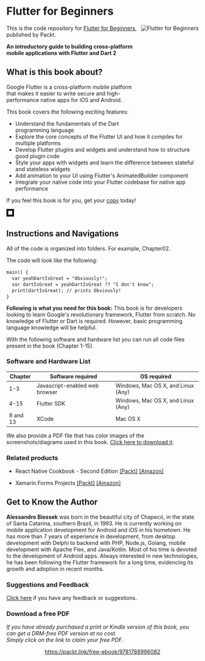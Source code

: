 # Flutter for Beginners

<a href="https://www.packtpub.com/mobile/flutter-for-beginners?utm_source=github&utm_medium=repository&utm_campaign=9781788996082"><img src="https://www.packtpub.com/media/catalog/product/cache/e4d64343b1bc593f1c5348fe05efa4a6/9/7/9781788996082-original.jpeg" alt="Flutter for Beginners" height="256px" align="right"></a>

This is the code repository for [Flutter for Beginners](https://www.packtpub.com/mobile/flutter-for-beginners?utm_source=github&utm_medium=repository&utm_campaign=9781788996082), published by Packt.

**An introductory guide to building cross-platform mobile applications with Flutter and Dart 2**

## What is this book about?
Google Flutter is a cross-platform mobile platform that makes it easier to write secure and high-performance native apps for iOS and Android.

This book covers the following exciting features:
* Understand the fundamentals of the Dart programming language
* Explore the core concepts of the Flutter UI and how it compiles for multiple platforms
* Develop Flutter plugins and widgets and understand how to structure good plugin code
* Style your apps with widgets and learn the difference between stateful and stateless widgets
* Add animation to your UI using Flutter's AnimatedBuilder component
* Integrate your native code into your Flutter codebase for native app performance

If you feel this book is for you, get your [copy](https://www.amazon.com/dp/1788996089) today!

<a href="https://www.packtpub.com/?utm_source=github&utm_medium=banner&utm_campaign=GitHubBanner"><img src="https://raw.githubusercontent.com/PacktPublishing/GitHub/master/GitHub.png" alt="https://www.packtpub.com/" border="5" /></a>

## Instructions and Navigations
All of the code is organized into folders. For example, Chapter02.

The code will look like the following:
```
main() {
  var yeahDartIsGreat = "Obviously!";
  var dartIsGreat = yeahDartIsGreat ?? "I don't know";
  print(dartIsGreat); // prints Obviously!
}
```

**Following is what you need for this book:**
This book is for developers looking to learn Google's revolutionary framework, Flutter from scratch. No knowledge of Flutter or Dart is required. However, basic programming language knowledge will be helpful.

With the following software and hardware list you can run all code files present in the book (Chapter 1-15).

### Software and Hardware List

| Chapter  | Software required                   | OS required                        |
| -------- | ------------------------------------| -----------------------------------|
| 1-3      | Javascript-enabled web browser      | Windows, Mac OS X, and Linux (Any) |
| 4-15     | Flutter SDK                         | Windows, Mac OS X, and Linux (Any) |
| 9 and 13 | XCode                               | Mac OS X                           |

We also provide a PDF file that has color images of the screenshots/diagrams used in this book. [Click here to download it](https://static.packt-cdn.com/downloads/9781788996082_ColorImages.pdf).

### Related products 
* React Native Cookbook - Second Edition [[Packt]](https://www.packtpub.com/application-development/react-native-cookbook-second-edition?utm_source=github&utm_medium=repository&utm_campaign=9781788991926) [[Amazon]](https://www.amazon.com/dp/1788991923)

* Xamarin.Forms Projects [[Packt]](https://www.packtpub.com/application-development/xamarinforms-projects?utm_source=github&utm_medium=repository&utm_campaign=9781789537505) [[Amazon]](https://www.amazon.com/dp/1789537509)

## Get to Know the Author

**Alessandro Biessek** was born in the beautiful city of Chapecó, in the state of Santa Catarina, southern Brazil, in 1993. He is currently working on mobile application development for Android and iOS in his hometown. He has more than 7 years of experience in development, from desktop development with Delphi to backend with PHP, Node.js, Golang, mobile development with Apache Flex, and Java/Kotlin. Most of his time is devoted to the development of Android apps. Always interested in new technologies, he has been following the Flutter framework for a long time, evidencing its growth and adoption in recent months.

### Suggestions and Feedback
[Click here](https://docs.google.com/forms/d/e/1FAIpQLSdy7dATC6QmEL81FIUuymZ0Wy9vH1jHkvpY57OiMeKGqib_Ow/viewform) if you have any feedback or suggestions.
### Download a free PDF

 <i>If you have already purchased a print or Kindle version of this book, you can get a DRM-free PDF version at no cost.<br>Simply click on the link to claim your free PDF.</i>
<p align="center"> <a href="https://packt.link/free-ebook/9781788996082">https://packt.link/free-ebook/9781788996082 </a> </p>